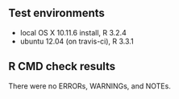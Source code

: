 ## Test environments
* local OS X 10.11.6 install, R 3.2.4
* ubuntu 12.04 (on travis-ci), R 3.3.1

## R CMD check results
There were no ERRORs, WARNINGs, and NOTEs.
